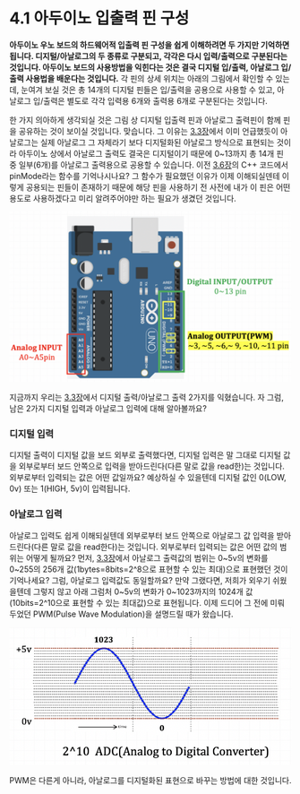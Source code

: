 # 4.1 아두이노 입출력 핀 구성

**아두이노 우노 보드의 하드웨어적 입출력 핀 구성을 쉽게 이해하려면 두 가지만 기억하면 됩니다. 디지털/아날로그의 두 종류로 구분되고, 각각은 다시 입력/출력으로 구분된다는 것입니다. 아두이노 보드의 사용방법을 익힌다는 것은 결국 디지털 입/출력, 아날로그 입/출력 사용법을 배운다는 것입니다.** 각 핀의 상세 위치는 아래의 그림에서 확인할 수 있는데, 눈여겨 보실 것은 총 14개의 디지털 핀들은 입/출력을 공용으로 사용할 수 있고, 아날로그 입/출력은 별도로 각각 입력용 6개와 출력용 6개로 구분된다는 것입니다.

한 가지 의아하게 생각되실 것은 그림 상 디지털 입출력 핀과 아날로그 출력핀이 함께 핀을 공유하는 것이 보이실 것입니다.   맞습니다. 그 이유는 [3.3장](../coding_start/4.1.md#undefined-1)에서 이미 언급했듯이 아날로그는 실제 아날로그 그 자체라기 보다 디지털화된 아날로그 방식으로 표현되는 것이라 아두이노 상에서 아날로그 출력도 결국은 디지털이기 때문에 0~13까지 총 14개 핀 중 일부\(6개\)를 아날로그 출력용으로 공용할 수 있습니다. 이전 [3.6장](../coding_start/code_transform.md)의 C++ 코드에서 pinMode라는 함수를 기억나시나요? 그 함수가 필요했던 이유가 이제 이해되실덴테 이렇게 공용되는 핀들이 존재하기 때문에 해당 핀을 사용하기 전 사전에 내가 이 핀은 어떤 용도로 사용하겠다고 미리 알려주어야만 하는 필요가 생겼던 것입니다.

![](../.gitbook/assets/image%20%2816%29.png)

지금까지 우리는 [3.3장](../coding_start/4.1.md)에서 디지털 출력/아날로그 출력 2가지를 익혔습니다.  자 그럼, 남은 2가지 디지털 입력과 아날로그 입력에 대해 알아볼까요?

### 디지털 입력

디지털 출력이 디지털 값을 보드 외부로 출력했다면, 디지털 입력은 말 그대로 디지털 값을 외부로부터 보드 안쪽으로 입력을 받아드린다\(다른 말로 값을 read한\)는 것입니다. 외부로부터 입력되는 값은 어떤 값일까요? 예상하실 수 있을텐데 디지털 값인 0\(LOW, 0v\) 또는 1\(HIGH, 5v\)이 입력됩니다.

### 아날로그 입력

아날로그 입력도 쉽게 이해되실텐데 외부로부터 보드 안쪽으로 아날로그 값 입력을 받아드린다\(다른 말로 값을 read한다\)는 것입니다. 외부로부터 입력되는 값은 어떤 값의 범위는 어떻게 될까요? 먼저, [3.3장](../coding_start/4.1.md#undefined-1)에서 아날로그 출력값의 범위는 0~5v의 변화를 0~255의 256개 값\(1bytes=8bits=2^8으로 표현할 수 있는 최대\)으로 표현했던 것이 기억나세요? 그럼, 아날로그 입력값도 동일할까요? 만약 그랬다면, 저희가 외우기 쉬웠을텐데 그렇지 않고 아래 그럼처 0~5v의 변화가 0~1023까지의 1024개 값\(10bits=2^10으로 표현할 수 있는 최대값\)으로 표현됩니다. 이제 드디어 그 전에 미뤄두었던 PWM\(Pulse Wave Modulation\)을 설명드릴 때가 왔습니다. 

![](../.gitbook/assets/image%20%2810%29.png)

PWM은 다른게 아니라, 아날로그를 디지털화된 표현으로 바꾸는 방법에 대한 것입니다. 

